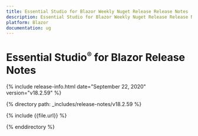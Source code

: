 ```yaml
---
title: Essential Studio for Blazor Weekly Nuget Release Release Notes  
description: Essential Studio for Blazor Weekly Nuget Release Release Notes  
platform: Blazor
documentation: ug
---
```


# Essential Studio<sup style="font-size:70%">&reg;</sup> for Blazor  Release Notes  

{% include release-info.html date="September 22, 2020"  version="v18.2.59" %} 

{% directory path: _includes/release-notes/v18.2.59 %}

{% include {{file.url}} %}

{% enddirectory %}


